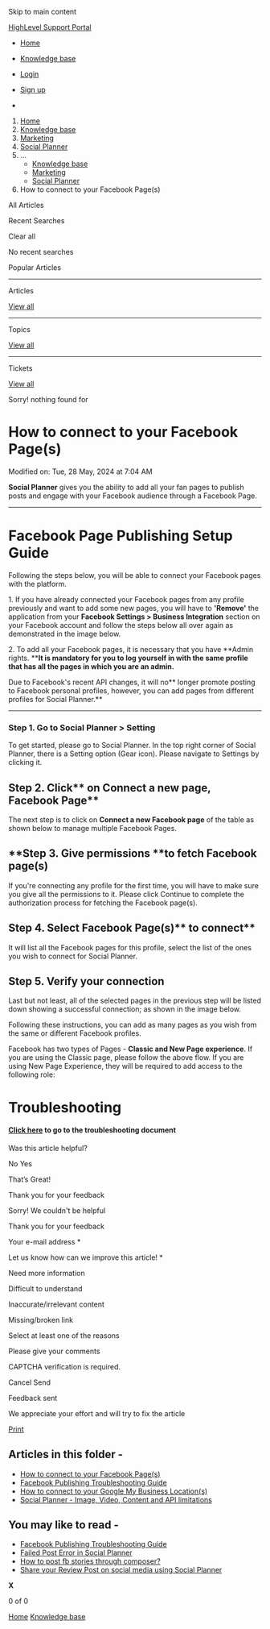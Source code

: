 Skip to main content

[ HighLevel Support Portal ](https://help.gohighlevel.com)

  * [ Home ](/support/home)
  * [ Knowledge base ](/support/solutions)

  * [Login](/support/login)
  * [Sign up](/support/signup)
  * 

  1. [Home](/support/home)
  2. [Knowledge base](/support/solutions)
  3. [Marketing](/support/solutions/48000449565)
  4. [Social Planner](/support/solutions/folders/48000684282)
  5. ... 
     * [Knowledge base](/support/solutions)
     * [Marketing](/support/solutions/48000449565)
     * [Social Planner](/support/solutions/folders/48000684282)
  6. How to connect to your Facebook Page(s)

All  Articles 

Recent Searches

Clear all

No recent searches

Popular Articles

* * *

Articles

[View all](/support/search/solutions)

* * *

Topics

[View all](/support/search/topics)

* * *

Tickets

[View all](/support/search/tickets)

Sorry! nothing found for   

# How to connect to your Facebook Page(s)

Modified on: Tue, 28 May, 2024 at 7:04 AM

**Social Planner** gives you the ability to add all your fan pages to publish posts and engage with your Facebook audience through a Facebook Page.

* * *

# **Facebook Page Publishing Setup Guide**

Following the steps below, you will be able to connect your Facebook pages with the platform.

1\. If you have already connected your Facebook pages from any profile previously and want to add some new pages, you will have to **'Remove'** the application from your **Facebook Settings >  Business Integration** section on your Facebook account and follow the steps below all over again as demonstrated in the image below. 

2\. To add all your Facebook pages, it is necessary that you have **Admin rights.  ****It is mandatory for you to log yourself in with the same profile that has all the pages in which you are an admin.**

Due to Facebook's recent API changes, it will no**  longer promote posting to Facebook personal profiles, however, you can add pages from different profiles for Social Planner.**

* * *

###   

### **Step 1. Go to Social Planner > Setting**

To get started, please go to Social Planner. In the top right corner of Social Planner, there is a Setting option (Gear icon). Please navigate to Settings by clicking it.

## **Step 2. Click****  on Connect a new page, Facebook Page**

The next step is to click on **Connect a new Facebook page** of the table as shown below to manage multiple Facebook Pages.  

## **Step 3. Give permissions  ****to fetch Facebook page(s)**

If you're connecting any profile for the first time, you will have to make sure you give all the permissions to it. Please click Continue to complete the authorization process for fetching the Facebook page(s).

## **Step 4. Select Facebook Page(s)****  to connect**

It will list all the Facebook pages for this profile, select the list of the ones you wish to connect for Social Planner.

## **Step 5. Verify your connection**

Last but not least, all of the selected pages in the previous step will be listed down showing a successful connection; as shown in the image below. 

Following these instructions, you can add as many pages as you wish from the same or different Facebook profiles.

Facebook has two types of Pages - **Classic and New Page experience**. If you are using the Classic page, please follow the above flow. If you are using New Page Experience, they will be required to add access to the following role:

# **Troubleshooting**

#### [Click here](https://help.gohighlevel.com/en/support/solutions/articles/48001210328) to go to the troubleshooting document

Was this article helpful?

No  Yes 

That’s Great!

Thank you for your feedback

Sorry! We couldn't be helpful

Thank you for your feedback

Your e-mail address *

Let us know how can we improve this article! *

Need more information 

Difficult to understand 

Inaccurate/irrelevant content 

Missing/broken link 

Select at least one of the reasons 

Please give your comments 

CAPTCHA verification is required. 

Cancel  Send 

Feedback sent

We appreciate your effort and will try to fix the article

[Print](javascript:print\(\))

## Articles in this folder -

  * [How to connect to your Facebook Page(s)](/support/solutions/articles/48001210327-how-to-connect-to-your-facebook-page-s-)
  * [Facebook Publishing Troubleshooting Guide](/support/solutions/articles/48001210328-facebook-publishing-troubleshooting-guide)
  * [How to connect to your Google My Business Location(s)](/support/solutions/articles/48001210325-how-to-connect-to-your-google-my-business-location-s-)
  * [Social Planner - Image, Video, Content and API limitations](/support/solutions/articles/48001210585-social-planner-image-video-content-and-api-limitations)

## You may like to read -

  * [Facebook Publishing Troubleshooting Guide](/support/solutions/articles/48001210328-facebook-publishing-troubleshooting-guide)
  * [Failed Post Error in Social Planner](/support/solutions/articles/48001218255-failed-post-error-in-social-planner)
  * [How to post fb stories through composer?](/support/solutions/articles/155000004059-how-to-post-fb-stories-through-composer-)
  * [Share your Review Post on social media using Social Planner](/support/solutions/articles/155000001620-share-your-review-post-on-social-media-using-social-planner)

**X**

0 of 0 []()

[Home](/support/home) [Knowledge base](/support/solutions)
